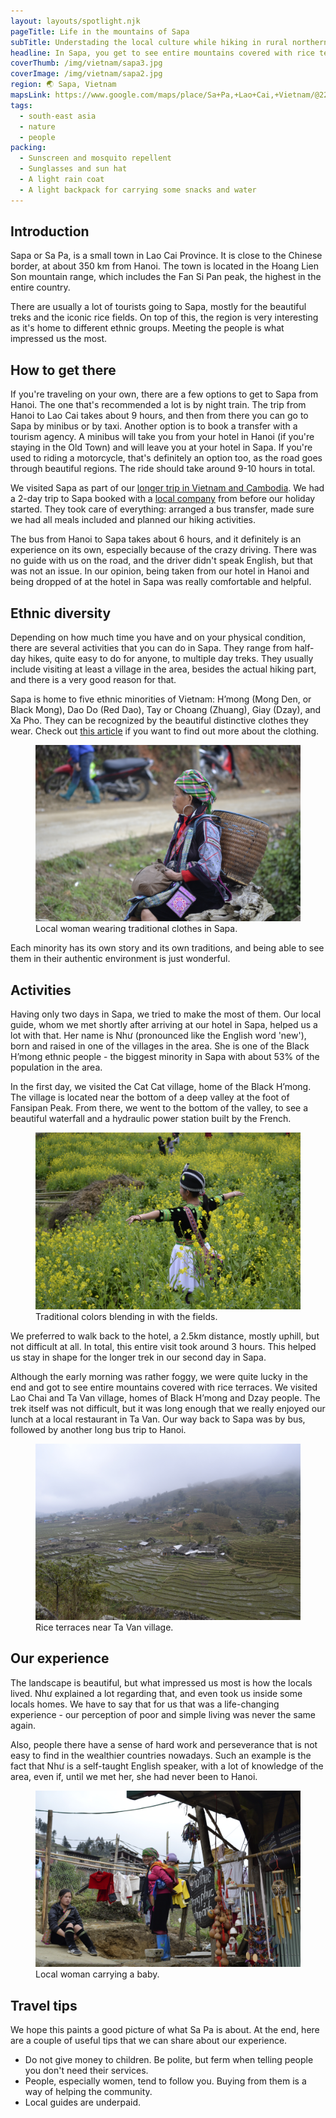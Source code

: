 ```yaml
---
layout: layouts/spotlight.njk
pageTitle: Life in the mountains of Sapa
subTitle: Understading the local culture while hiking in rural northern Vietnam
headline: In Sapa, you get to see entire mountains covered with rice terraces. But even more fascinating than the landscape are the people that live in this area. Find out more about them in this article.
coverThumb: /img/vietnam/sapa3.jpg
coverImage: /img/vietnam/sapa2.jpg
region: 🌏 Sapa, Vietnam
mapsLink: https://www.google.com/maps/place/Sa+Pa,+Lao+Cai,+Vietnam/@22.3476073,103.7819188,13z/data=!3m1!4b1!4m5!3m4!1s0x36cd416833ee9ad5:0xe1f42da2bbc76727!8m2!3d22.3363608!4d103.8437852
tags:
  - south-east asia
  - nature
  - people
packing:
  - Sunscreen and mosquito repellent
  - Sunglasses and sun hat
  - A light rain coat
  - A light backpack for carrying some snacks and water
---
```


## Introduction

Sapa or Sa Pa, is a small town in Lao Cai Province. It is close to the Chinese border, at about 350 km from Hanoi. The town is located in the Hoang Lien Son mountain range, which includes the Fan Si Pan peak, the highest in the entire country.

There are usually a lot of tourists going to Sapa, mostly for the beautiful treks and the iconic rice fields. On top of this, the region is very interesting as it's home to different ethnic groups. Meeting the people is what impressed us the most.

## How to get there

If you're traveling on your own, there are a few options to get to Sapa from Hanoi. The one that's recommended a lot is by night train. The trip from Hanoi to Lao Cai takes about 9 hours, and then from there you can go to Sapa by minibus or by taxi. Another option is to book a transfer with a tourism agency. A minibus will take you from your hotel in Hanoi (if you're staying in the Old Town) and will leave you at your hotel in Sapa. If you're used to riding a motorcycle, that's definitely an option too, as the road goes through beautiful regions. The ride should take around 9-10 hours in total.

We visited Sapa as part of our [longer trip in Vietnam and Cambodia](/travel/south-east-asian-adventure/). We had a 2-day trip to Sapa booked with a [local company](https://www.getyourguide.com/activity/hanoi-l205/2-day-sapa-bus-tour-from-hanoi-and-sapa-hotel-stay-t49881) from before our holiday started. They took care of everything: arranged a bus transfer, made sure we had all meals included and planned our hiking activities.

The bus from Hanoi to Sapa takes about 6 hours, and it definitely is an experience on its own, especially because of the crazy driving. There was no guide with us on the road, and the driver didn't speak English, but that was not an issue. In our opinion, being taken from our hotel in Hanoi and being dropped of at the hotel in Sapa was really comfortable and helpful.

## Ethnic diversity

Depending on how much time you have and on your physical condition, there are several activities that you can do in Sapa. They range from half-day hikes, quite easy to do for anyone, to multiple day treks. They usually include visiting at least a village in the area, besides the actual hiking part, and there is a very good reason for that.

Sapa is home to five ethnic minorities of Vietnam: H’mong (Mong Den, or Black Mong), Dao Do (Red Dao), Tay or Choang (Zhuang), Giay (Dzay), and Xa Pho. They can be recognized by the beautiful distinctive clothes they wear. Check out [this article](https://guide.cmego.com/traditional-clothes-of-ethnic-groups-in-sapa/) if you want to find out more about the clothing.

<figure>
  <img src="/img/vietnam/sapa3.jpg" alt="">
  <figcaption>Local woman wearing traditional clothes in Sapa.</figcaption>
</figure>

Each minority has its own story and its own traditions, and being able to see them in their authentic environment is just wonderful.

## Activities

Having only two days in Sapa, we tried to make the most of them. Our local guide, whom we met shortly after arriving at our hotel in Sapa, helped us a lot with that. Her name is Như (pronounced like the English word 'new'), born and raised in one of the villages in the area. She is one of the Black H’mong ethnic people - the biggest minority in Sapa with about 53% of the population in the area.

In the first day, we visited the Cat Cat village, home of the Black H’mong. The village is located near the bottom of a deep valley at the foot of Fansipan Peak. From there, we went to the bottom of the valley, to see a beautiful waterfall and a hydraulic power station built by the French.

<figure>
  <img src="/img/vietnam/sapa5.jpg" alt="">
  <figcaption>Traditional colors blending in with the fields.</figcaption>
</figure>

We preferred to walk back to the hotel, a 2.5km distance, mostly uphill, but not difficult at all. In total, this entire visit took around 3 hours. This helped us stay in shape for the longer trek in our second day in Sapa.

Although the early morning was rather foggy, we were quite lucky in the end and got to see entire mountains covered with rice terraces. We visited Lao Chai and Ta Van village, homes of Black H’mong and Dzay people. The trek itself was not difficult, but it was long enough that we really enjoyed our lunch at a local restaurant in Ta Van. Our way back to Sapa was by bus, followed by another long bus trip to Hanoi.

<figure>
  <img src="/img/vietnam/sapa4.jpg" alt="">
  <figcaption>Rice terraces near Ta Van village.</figcaption>
</figure>

## Our experience

The landscape is beautiful, but what impressed us most is how the locals lived. Như explained a lot regarding that, and even took us inside some locals homes. We have to say that for us that was a life-changing experience - our perception of poor and simple living was never the same again.

Also, people there have a sense of hard work and perseverance that is not easy to find in the wealthier countries nowadays. Such an example is the fact that Như is a self-taught English speaker, with a lot of knowledge of the area, even if, until we met her, she had never been to Hanoi.

<figure>
  <img src="/img/vietnam/sapa1.jpg" alt="">
  <figcaption>Local woman carrying a baby.</figcaption>
</figure>

## Travel tips

We hope this paints a good picture of what Sa Pa is about. At the end, here are a couple of useful tips that we can share about our experience.

- Do not give money to children. Be polite, but ferm when telling people you don't need their services.
- People, especially women, tend to follow you. Buying from them is a way of helping the community.
- Local guides are underpaid.
